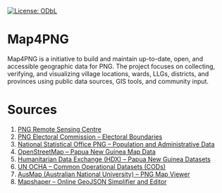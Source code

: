 [![License: ODbL](https://img.shields.io/badge/License-ODbL-brightgreen.svg)](https://opendatacommons.org/licenses/odbl/)

# Map4PNG
Map4PNG is a initiative to build and maintain up-to-date, open, and accessible geographic data for PNG. The project focuses on collecting, verifying, and visualizing village locations, wards, LLGs, districts, and provinces using public data sources, GIS tools, and community input. 

# Sources
1. [PNG Remote Sensing Centre](https://mapping.pngsdf.com/)
2. [PNG Electoral Commission – Electoral Boundaries](https://www.pngec.gov.pg/)
3. [National Statistical Office PNG – Population and Administrative Data](https://www.nso.gov.pg/)
4. [OpenStreetMap – Papua New Guinea Map Data](https://www.openstreetmap.org/)
5. [Humanitarian Data Exchange (HDX) – Papua New Guinea Datasets](https://data.humdata.org/dataset?q=Papua+New+Guinea)
6. [UN OCHA – Common Operational Datasets (CODs)](https://data.humdata.org/organization/ocha-fis)
7. [AusMap (Australian National University) – PNG Map Viewer](https://ausnatuni.maps.arcgis.com/apps/webappviewer/index.html?id=0f8ca2194d604900b8a24832565cff1f)
8. [Mapshaper – Online GeoJSON Simplifier and Editor](https://mapshaper.org/)
